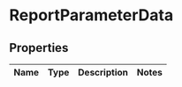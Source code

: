 # ReportParameterData

## Properties
Name | Type | Description | Notes
------------ | ------------- | ------------- | -------------
